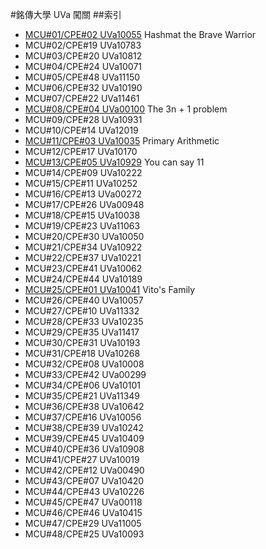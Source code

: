 #銘傳大學 UVa 闖關
##索引
- [MCU#01/CPE#02 UVa10055](UVa10055.cpp) Hashmat the Brave Warrior
- MCU#02/CPE#19 UVa10783
- MCU#03/CPE#20 UVa10812
- MCU#04/CPE#24 UVa10071
- MCU#05/CPE#48 UVa11150
- MCU#06/CPE#32 UVa10190
- MCU#07/CPE#22 UVa11461
- [MCU#08/CPE#04 UVa00100](UVa00100.cpp) The 3n + 1 problem
- MCU#09/CPE#28 UVa10931
- MCU#10/CPE#14 UVa12019
- [MCU#11/CPE#03 UVa10035](UVa10035.cpp) Primary Arithmetic
- MCU#12/CPE#17 UVa10170
- [MCU#13/CPE#05 UVa10929](UVa10929.cpp) You can say 11
- MCU#14/CPE#09 UVa10222
- MCU#15/CPE#11 UVa10252
- MCU#16/CPE#13 UVa00272
- MCU#17/CPE#26 UVa00948
- MCU#18/CPE#15 UVa10038
- MCU#19/CPE#23 UVa11063
- MCU#20/CPE#30 UVa10050
- MCU#21/CPE#34 UVa10922
- MCU#22/CPE#37 UVa10221
- MCU#23/CPE#41 UVa10062
- MCU#24/CPE#44 UVa10189
- [MCU#25/CPE#01 UVa10041](UVa10041.cpp) Vito's Family
- MCU#26/CPE#40 UVa10057
- MCU#27/CPE#10 UVa11332
- MCU#28/CPE#33 UVa10235
- MCU#29/CPE#35 UVa11417
- MCU#30/CPE#31 UVa10193
- MCU#31/CPE#18 UVa10268
- MCU#32/CPE#08 UVa10008
- MCU#33/CPE#42 UVa00299
- MCU#34/CPE#06 UVa10101
- MCU#35/CPE#21 UVa11349
- MCU#36/CPE#38 UVa10642
- MCU#37/CPE#16 UVa10056
- MCU#38/CPE#39 UVa10242
- MCU#39/CPE#45 UVa10409
- MCU#40/CPE#36 UVa10908
- MCU#41/CPE#27 UVa10019
- MCU#42/CPE#12 UVa00490
- MCU#43/CPE#07 UVa10420
- MCU#44/CPE#43 UVa10226
- MCU#45/CPE#47 UVa00118
- MCU#46/CPE#46 UVa10415
- MCU#47/CPE#29 UVa11005
- MCU#48/CPE#25 UVa10093
